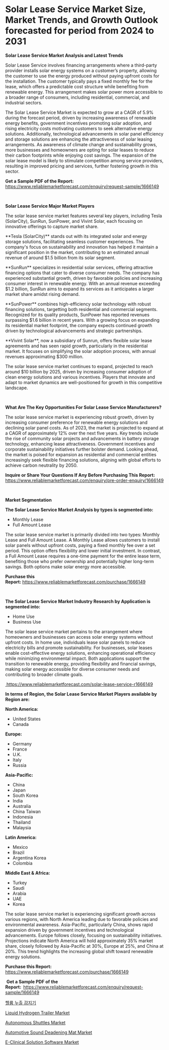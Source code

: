<p><h1>Solar Lease Service Market Size, Market Trends, and Growth Outlook forecasted for period from 2024 to 2031</h1></p><p><strong>Solar Lease Service Market Analysis and Latest Trends</strong></p>
<p><p>Solar Lease Service involves financing arrangements where a third-party provider installs solar energy systems on a customer’s property, allowing the customer to use the energy produced without paying upfront costs for the installation. The customer typically pays a fixed monthly fee for the lease, which offers a predictable cost structure while benefiting from renewable energy. This arrangement makes solar power more accessible to a broader range of consumers, including residential, commercial, and industrial sectors.</p><p>The Solar Lease Service Market is expected to grow at a CAGR of 5.9% during the forecast period, driven by increasing awareness of renewable energy benefits, government incentives promoting solar adoption, and rising electricity costs motivating customers to seek alternative energy solutions. Additionally, technological advancements in solar panel efficiency and storage solutions are enhancing the attractiveness of solar leasing arrangements. As awareness of climate change and sustainability grows, more businesses and homeowners are opting for solar leases to reduce their carbon footprints while enjoying cost savings. The expansion of the solar lease model is likely to stimulate competition among service providers, resulting in improved pricing and services, further fostering growth in this sector.</p></p>
<p><strong>Get a Sample PDF of the Report:&nbsp;</strong> <a href="https://www.reliablemarketforecast.com/enquiry/request-sample/1666149?utm_campaign=1080&utm_medium=2&utm_source=Github&utm_content=ia&utm_term=10122024&utm_id=solar-lease-service">https://www.reliablemarketforecast.com/enquiry/request-sample/1666149</a></p>
<p>&nbsp;</p>
<p><strong>Solar Lease Service Major Market Players</strong></p>
<p><p>The solar lease service market features several key players, including Tesla (SolarCity), SunRun, SunPower, and Vivint Solar, each focusing on innovative offerings to capture market share. </p><p>**Tesla (SolarCity)** stands out with its integrated solar and energy storage solutions, facilitating seamless customer experiences. The company's focus on sustainability and innovation has helped it maintain a significant position in the market, contributing to an estimated annual revenue of around $1.5 billion from its solar segment.</p><p>**SunRun** specializes in residential solar services, offering attractive financing options that cater to diverse consumer needs. The company has experienced substantial growth, driven by favorable policies and increasing consumer interest in renewable energy. With an annual revenue exceeding $1.2 billion, SunRun aims to expand its services as it anticipates a larger market share amidst rising demand.</p><p>**SunPower** combines high-efficiency solar technology with robust financing solutions, targetting both residential and commercial segments. Recognized for its quality products, SunPower has reported revenues surpassing $1.6 billion in recent years. With a growing focus on expanding its residential market footprint, the company expects continued growth driven by technological advancements and strategic partnerships.</p><p>**Vivint Solar**, now a subsidiary of Sunrun, offers flexible solar lease agreements and has seen rapid growth, particularly in the residential market. It focuses on simplifying the solar adoption process, with annual revenues approximating $300 million. </p><p>The solar lease service market continues to expand, projected to reach around $10 billion by 2025, driven by increasing consumer adoption of clean energy solutions and various incentives. Players that innovate and adapt to market dynamics are well-positioned for growth in this competitive landscape.</p></p>
<p>&nbsp;</p>
<p><strong>What Are The Key Opportunities For Solar Lease Service Manufacturers?</strong></p>
<p><p>The solar lease service market is experiencing robust growth, driven by increasing consumer preference for renewable energy solutions and declining solar panel costs. As of 2023, the market is projected to expand at a CAGR of approximately 12% over the next five years. Key trends include the rise of community solar projects and advancements in battery storage technology, enhancing lease attractiveness. Government incentives and corporate sustainability initiatives further bolster demand. Looking ahead, the market is poised for expansion as residential and commercial entities increasingly seek flexible financing solutions, aligning with global efforts to achieve carbon neutrality by 2050.</p></p>
<p><strong>Inquire or Share Your Questions If Any Before Purchasing This Report:</strong> <a href="https://www.reliablemarketforecast.com/enquiry/pre-order-enquiry/1666149?utm_campaign=1080&utm_medium=2&utm_source=Github&utm_content=ia&utm_term=10122024&utm_id=solar-lease-service">https://www.reliablemarketforecast.com/enquiry/pre-order-enquiry/1666149</a></p>
<p>&nbsp;</p>
<p><strong>Market Segmentation</strong></p>
<p><strong>The Solar Lease Service Market Analysis by types is segmented into:</strong></p>
<p><ul><li>Monthly Lease</li><li>Full Amount Lease</li></ul></p>
<p><p>The solar lease service market is primarily divided into two types: Monthly Lease and Full Amount Lease. A Monthly Lease allows customers to install solar panels without upfront costs, paying a fixed monthly fee over a set period. This option offers flexibility and lower initial investment. In contrast, a Full Amount Lease requires a one-time payment for the entire lease term, benefiting those who prefer ownership and potentially higher long-term savings. Both options make solar energy more accessible.</p></p>
<p><strong>Purchase this Report:&nbsp;</strong><a href="https://www.reliablemarketforecast.com/purchase/1666149?utm_campaign=1080&utm_medium=2&utm_source=Github&utm_content=ia&utm_term=10122024&utm_id=solar-lease-service">https://www.reliablemarketforecast.com/purchase/1666149</a></p>
<p>&nbsp;</p>
<p><strong>The Solar Lease Service Market Industry Research by Application is segmented into:</strong></p>
<p><ul><li>Home Use</li><li>Business Use</li></ul></p>
<p><p>The solar lease service market pertains to the arrangement where homeowners and businesses can access solar energy systems without upfront costs. In home use, individuals lease solar panels to reduce electricity bills and promote sustainability. For businesses, solar leases enable cost-effective energy solutions, enhancing operational efficiency while minimizing environmental impact. Both applications support the transition to renewable energy, providing flexibility and financial savings, making solar energy accessible for diverse consumer needs and contributing to broader climate goals.</p></p>
<p><a href="https://www.reliablemarketforecast.com/solar-lease-service-r1666149?utm_campaign=1080&utm_medium=2&utm_source=Github&utm_content=ia&utm_term=10122024&utm_id=solar-lease-service">&nbsp;https://www.reliablemarketforecast.com/solar-lease-service-r1666149</a></p>
<p><strong>In terms of Region, the Solar Lease Service Market Players available by Region are:</strong></p>
<p>
    <p> <strong> North America: </strong>
        <ul>
            <li>United States</li>
            <li>Canada</li>
        </ul>
        </p> 
    <p> <strong> Europe: </strong>
        <ul>
            <li>Germany</li>
            <li>France</li>
            <li>U.K.</li>
            <li>Italy</li>
            <li>Russia</li>
        </ul>
        </p> 
    <p> <strong> Asia-Pacific: </strong>
        <ul>
            <li>China</li>
            <li>Japan</li>
            <li>South Korea</li>
            <li>India</li>
            <li>Australia</li>
            <li>China Taiwan</li>
            <li>Indonesia</li>
            <li>Thailand</li>
            <li>Malaysia</li>
        </ul>
        </p> 
    <p> <strong> Latin America: </strong>
        <ul>
            <li>Mexico</li>
            <li>Brazil</li>
            <li>Argentina Korea</li>
            <li>Colombia</li>
        </ul>
        </p> 
    <p> <strong> Middle East & Africa: </strong>
        <ul>
            <li>Turkey</li>
            <li>Saudi</li>
            <li>Arabia</li>
            <li>UAE</li>
            <li>Korea</li>
        </ul>
    </p>
    </p>
<p><p>The solar lease service market is experiencing significant growth across various regions, with North America leading due to favorable policies and environmental awareness. Asia-Pacific, particularly China, shows rapid expansion driven by government incentives and technological advancements. Europe follows closely, focusing on sustainability initiatives. Projections indicate North America will hold approximately 35% market share, closely followed by Asia-Pacific at 30%, Europe at 25%, and China at 20%. This trend highlights the increasing global shift toward renewable energy solutions.</p></p>
<p><strong>Purchase this Report: </strong><a href="https://www.reliablemarketforecast.com/purchase/1666149?utm_campaign=1080&utm_medium=2&utm_source=Github&utm_content=ia&utm_term=10122024&utm_id=solar-lease-service">https://www.reliablemarketforecast.com/purchase/1666149</a></p>
<p>&nbsp;<strong>Get a Sample PDF of the Report:&nbsp;&nbsp;</strong><a href="https://www.reliablemarketforecast.com/enquiry/request-sample/1666149?utm_campaign=1080&utm_medium=2&utm_source=Github&utm_content=ia&utm_term=10122024&utm_id=solar-lease-service">https://www.reliablemarketforecast.com/enquiry/request-sample/1666149</a></p>
<p><strong></strong></p>
<p><p><a href="https://github.com/sougarounis/Market-Research-Report-List-6/blob/main/121132327474.md?utm_campaign=1080&utm_medium=2&utm_source=Github&utm_content=ia&utm_term=10122024&utm_id=solar-lease-service">헬륨 누출 감지기</a></p><p><a href="https://www.linkedin.com/pulse/projected-revenue-liquid-hydrogen-trailer-market-52-cagr-2024-gvbwe?utm_campaign=1080&utm_medium=2&utm_source=Github&utm_content=ia&utm_term=10122024&utm_id=solar-lease-service">Liquid Hydrogen Trailer Market</a></p><p><a href="https://www.linkedin.com/pulse/forecast-report-autonomous-shuttles-industry-expected-5nrde?utm_campaign=1080&utm_medium=2&utm_source=Github&utm_content=ia&utm_term=10122024&utm_id=solar-lease-service">Autonomous Shuttles Market</a></p><p><a href="https://www.linkedin.com/pulse/growth-forecast-automotive-sound-deadening-mat-market-projected-ye02e?utm_campaign=1080&utm_medium=2&utm_source=Github&utm_content=ia&utm_term=10122024&utm_id=solar-lease-service">Automotive Sound Deadening Mat Market</a></p><p><a href="https://github.com/gdfhhhj/Market-Research-Report-List-6/blob/main/e-clinical-solution-software-market.md?utm_campaign=1080&utm_medium=2&utm_source=Github&utm_content=ia&utm_term=10122024&utm_id=solar-lease-service">E-Clinical Solution Software Market</a></p></p>